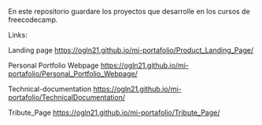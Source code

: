 En este repositorio guardare los proyectos que desarrolle en los cursos de freecodecamp.


Links:

Landing page
https://ogln21.github.io/mi-portafolio/Product_Landing_Page/

Personal Portfolio Webpage
https://ogln21.github.io/mi-portafolio/Personal_Portfolio_Webpage/

Technical-documentation
https://ogln21.github.io/mi-portafolio/TechnicalDocumentation/

Tribute_Page
https://ogln21.github.io/mi-portafolio/Tribute_Page/
